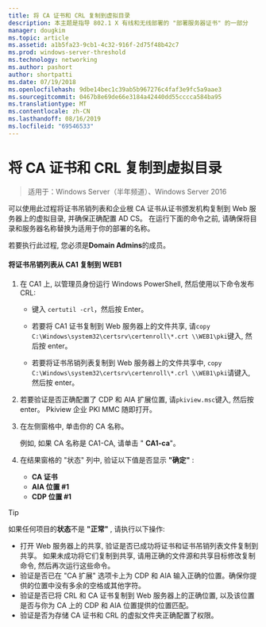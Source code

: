 ```yaml
---
title: 将 CA 证书和 CRL 复制到虚拟目录
description: 本主题是指导 802.1 X 有线和无线部署的 "部署服务器证书" 的一部分
manager: dougkim
ms.topic: article
ms.assetid: a1b5fa23-9cb1-4c32-916f-2d75f48b42c7
ms.prod: windows-server-threshold
ms.technology: networking
ms.author: pashort
author: shortpatti
ms.date: 07/19/2018
ms.openlocfilehash: 9dbe14bec1c39ab5b967276c4faf3e9fc5a9aae3
ms.sourcegitcommit: 0467b8e69de66e3184a42440dd55cccca584ba95
ms.translationtype: MT
ms.contentlocale: zh-CN
ms.lasthandoff: 08/16/2019
ms.locfileid: "69546533"
---
```

# <a name="copy-the-ca-certificate-and-crl-to-the-virtual-directory"></a>将 CA 证书和 CRL 复制到虚拟目录

>适用于：Windows Server（半年频道）、Windows Server 2016

可以使用此过程将证书吊销列表和企业根 CA 证书从证书颁发机构复制到 Web 服务器上的虚拟目录, 并确保正确配置 AD CS。 在运行下面的命令之前, 请确保将目录和服务器名称替换为适用于你的部署的名称。  
  
若要执行此过程, 您必须是**Domain Admins**的成员。  
  
#### <a name="to-copy-the-certificate-revocation-list-from-ca1-to-web1"></a>将证书吊销列表从 CA1 复制到 WEB1  
  
1.  在 CA1 上, 以管理员身份运行 Windows PowerShell, 然后使用以下命令发布 CRL:  
  
    - 键入 `certutil -crl`，然后按 Enter。  

    - 若要将 CA1 证书复制到 Web 服务器上的文件共享, 请`copy C:\Windows\system32\certsrv\certenroll\*.crt \\WEB1\pki`键入, 然后按 enter。  
    
    - 若要将证书吊销列表复制到 Web 服务器上的文件共享中, `copy C:\Windows\system32\certsrv\certenroll\*.crl \\WEB1\pki`请键入, 然后按 enter。  
  
2.  若要验证是否正确配置了 CDP 和 AIA 扩展位置, 请`pkiview.msc`键入, 然后按 enter。 Pkiview 企业 PKI MMC 随即打开。  
  
3.  在左侧窗格中, 单击你的 CA 名称。<p>例如, 如果 CA 名称是 CA1-CA, 请单击 " **CA1-ca**"。 

4. 在结果窗格的 "状态" 列中, 验证以下值是否显示 **"确定"** :

    - **CA 证书**
    - **AIA 位置 #1**
    - **CDP 位置 #1**   
  
  
> [!TIP]  
> 如果任何项目的**状态**不是 **"正常"** , 请执行以下操作:  
> -   打开 Web 服务器上的共享, 验证是否已成功将证书和证书吊销列表文件复制到共享。 如果未成功将它们复制到共享, 请用正确的文件源和共享目标修改复制命令, 然后再次运行这些命令。  
> -   验证是否已在 "CA 扩展" 选项卡上为 CDP 和 AIA 输入正确的位置。确保你提供的位置中没有多余的空格或其他字符。  
> -   验证是否已将 CRL 和 CA 证书复制到 Web 服务器上的正确位置, 以及该位置是否与你为 CA 上的 CDP 和 AIA 位置提供的位置匹配。  
> -   验证是否为存储 CA 证书和 CRL 的虚拟文件夹正确配置了权限。  
  



